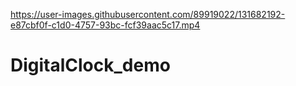 

https://user-images.githubusercontent.com/89919022/131682192-e87cbf0f-c1d0-4757-93bc-fcf39aac5c17.mp4

# DigitalClock_demo
